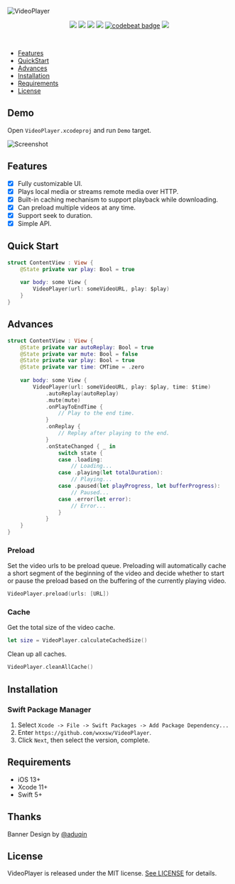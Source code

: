 ![VideoPlayer](https://github.com/wxxsw/VideoPlayer/blob/master/Images/logo.png)

<p align="center">
<a href="https://developer.apple.com/swift"><img src="https://img.shields.io/badge/language-Swift%205-f48041.svg?style=flat"></a>
<a href="https://developer.apple.com/swiftui"><img src="https://img.shields.io/badge/framework-SwiftUI-blue.svg?style=flat"></a>
<a href="https://developer.apple.com/ios"><img src="https://img.shields.io/badge/platform-iOS%2013%2b-blue.svg?style=flat"></a>
<a href="https://github.com/apple/swift-package-manager"><img src="https://img.shields.io/badge/SPM-compatible-4BC51D.svg?style=flat"></a>
<a href="https://codebeat.co/projects/github-com-wxxsw-videoplayer-master"><img alt="codebeat badge" src="https://codebeat.co/badges/030d7cd9-f1ed-46b0-b6cc-90928ef7c941" /></a>
<a href="https://github.com/wxxsw/VideoPlayer/blob/master/LICENSE"><img src="http://img.shields.io/badge/license-MIT-lightgrey.svg?style=flat"></a>
</p>
<br/>

- [Features](#features)
- [QuickStart](#quick-start)
- [Advances](#advances)
- [Installation](#installation)
- [Requirements](#requirements)
- [License](#license)


## Demo

Open `VideoPlayer.xcodeproj` and run `Demo` target.

![Screenshot](https://github.com/wxxsw/VideoPlayer/blob/master/Images/screenshot.png)

## Features

- [x] Fully customizable UI.
- [x] Plays local media or streams remote media over HTTP.
- [x] Built-in caching mechanism to support playback while downloading.
- [x] Can preload multiple videos at any time.
- [x] Support seek to duration.
- [x] Simple API.

## Quick Start

```swift
struct ContentView : View {
    @State private var play: Bool = true
    
    var body: some View {
        VideoPlayer(url: someVideoURL, play: $play)
    }
}
```

## Advances

```swift
struct ContentView : View {  
    @State private var autoReplay: Bool = true 
    @State private var mute: Bool = false      
    @State private var play: Bool = true       
    @State private var time: CMTime = .zero  
    
    var body: some View {
        VideoPlayer(url: someVideoURL, play: $play, time: $time)
            .autoReplay(autoReplay)
            .mute(mute)
            .onPlayToEndTime { 
                // Play to the end time.
            }
            .onReplay { 
                // Replay after playing to the end. 
            }
            .onStateChanged { _ in 
                switch state {
                case .loading:
                    // Loading...
                case .playing(let totalDuration):
                    // Playing...
                case .paused(let playProgress, let bufferProgress):
                    // Paused...
                case .error(let error):
                    // Error...
                }
            }
    }
}
```

### Preload

Set the video urls to be preload queue. Preloading will automatically cache a short segment of the beginning of the video and decide whether to start or pause the preload based on the buffering of the currently playing video.
```swift
VideoPlayer.preload(urls: [URL])
```

### Cache

Get the total size of the video cache.
```swift
let size = VideoPlayer.calculateCachedSize()
```

Clean up all caches.
```swift
VideoPlayer.cleanAllCache()
```

## Installation

### Swift Package Manager

1. Select `Xcode -> File -> Swift Packages -> Add Package Dependency...` 
2. Enter `https://github.com/wxxsw/VideoPlayer`.
3. Click `Next`, then select the version, complete.

## Requirements

- iOS 13+
- Xcode 11+
- Swift 5+

## Thanks

Banner Design by [@aduqin](https://dribbble.com/aduqin)

## License

VideoPlayer is released under the MIT license. [See LICENSE](https://github.com/wxxsw/VideoPlayer/blob/master/LICENSE) for details.
